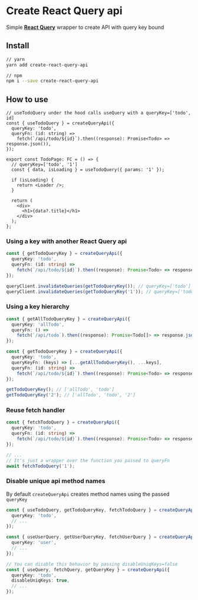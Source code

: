# Create React Query api

Simple [**React Query**](https://react-query.tanstack.com) wrapper to create API with query key bound

## Install

```bash
// yarn
yarn add create-react-query-api

// npm
npm i --save create-react-query-api
```

## How to use

```tsx
// useTodoQuery under the hood calls useQuery with a queryKey=['todo', id]
const { useTodoQuery } = createQueryApi({
  queryKey: 'todo',
  queryFn: (id: string) =>
    fetch(`/api/todo/${id}`).then((response): Promise<Todo> => response.json()),
});

export const TodoPage: FC = () => {
  // queryKey=['todo', '1']
  const { data, isLoading } = useTodoQuery({ params: '1' });

  if (isLoading) {
    return <Loader />;
  }

  return (
    <div>
      <h1>{data?.title}</h1>
    </div>
  );
};
```

### Using a key with another React Query api

```ts
const { getTodoQueryKey } = createQueryApi({
  queryKey: 'todo',
  queryFn: (id: string) =>
    fetch(`/api/todo/${id}`).then((response): Promise<Todo> => response.json()),
});

queryClient.invalidateQueries(getTodoQueryKey()); // queryKey=['todo']
queryClient.invalidateQueries(getTodoQueryKey('1')); // queryKey=['todo', '1']
```

### Using a key hierarchy

```ts
const { getAllTodoQueryKey } = createQueryApi({
  queryKey: 'allTodo',
  queryFn: () =>
    fetch(`/api/todo`).then((response): Promise<Todo[]> => response.json()),
});

const { getTodoQueryKey } = createQueryApi({
  queryKey: 'todo',
  queryKeyFn: (keys) => [...getAllTodoQueryKey(), ...keys],
  queryFn: (id: string) =>
    fetch(`/api/todo/${id}`).then((response): Promise<Todo> => response.json()),
});

getTodoQueryKey(); // ['allTodo', 'todo']
getTodoQueryKey('2'); // ['allTodo', 'todo', '2']
```

### Reuse fetch handler

```ts
const { fetchTodoQuery } = createQueryApi({
  queryKey: 'todo',
  queryFn: (id: string) =>
    fetch(`/api/todo/${id}`).then((response): Promise<Todo> => response.json()),
});

// ...
// It's just a wrapper over the function you passed to queryFn
await fetchTodoQuery('1');
```

### Disable unique api method names

By default `createQueryApi` creates method names using the passed `queryKey`

```ts
const { useTodoQuery, getTodoQueryKey, fetchTodoQuery } = createQueryApi({
  queryKey: 'todo',
  // ...
});

const { useUserQuery, getUserQueryKey, fetchUserQuery } = createQueryApi({
  queryKey: 'user',
  // ...
});

// You can disable this behavior by passing disableUniqKeys=false
const { useQuery, fetchQuery, getQueryKey } = createQueryApi({
  queryKey: 'todo',
  disableUniqKeys: true,
  // ...
});
```
